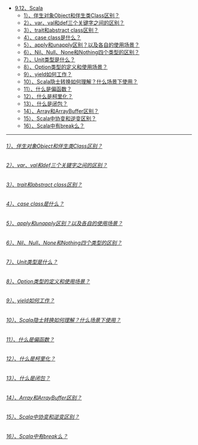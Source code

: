 * [9.12、Scala](bigdata-project/src/main/doc/scala.md)
    - [1）、伴生对象Object和伴生类Class区别？]()
    - [2）、var、val和def三个关键字之间的区别？]()
    - [3）、trait和abstract class区别？]()
    - [4）、case class是什么？]()
    - [5）、apply和unapply区别？以及各自的使用场景？]()
    - [6）、Nil、Null、None和Nothing四个类型的区别？]()
    - [7）、Unit类型是什么？]()
    - [8）、Option类型的定义和使用场景？]()
    - [9）、yield如何工作？]()
    - [10）、Scala隐士转换如何理解？什么场景下使用？]()
    - [11）、什么是偏函数？]()
    - [12）、什么是柯里化？]()
    - [13）、什么是闭包？]()
    - [14）、Array和ArrayBuffer区别？]()
    - [15）、Scala中协变和逆变区别？]()
    - [16）、Scala中有break么？]()
---
###### [1）、伴生对象Object和伴生类Class区别？]()
###### [2）、var、val和def三个关键字之间的区别？]()
###### [3）、trait和abstract class区别？]()
###### [4）、case class是什么？]()
###### [5）、apply和unapply区别？以及各自的使用场景？]()
###### [6）、Nil、Null、None和Nothing四个类型的区别？]()
###### [7）、Unit类型是什么？]()
###### [8）、Option类型的定义和使用场景？]()
###### [9）、yield如何工作？]()
###### [10）、Scala隐士转换如何理解？什么场景下使用？]()
###### [11）、什么是偏函数？]()
###### [12）、什么是柯里化？]()
###### [13）、什么是闭包？]()
###### [14）、Array和ArrayBuffer区别？]()
###### [15）、Scala中协变和逆变区别？]()
###### [16）、Scala中有break么？]()
